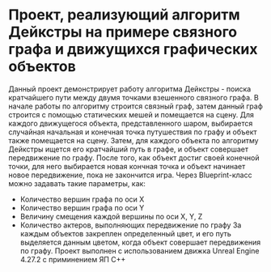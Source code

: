 # Проект, реализующий алгоритм Дейкстры на примере связного графа и движущихся графических объектов
Данный проект демонстрирует работу алгоритма Дейкстры - поиска кратчайшего пути между двумя точками
взешенного связного графа. В начале работы по алгоритму строится связный граф, затем данный граф
строится с помощью статических мешей и помещается на сцену. Для каждого движущегося объекта, представленного
шаром, выбирается случайная начальная и конечная точка путушествия по графу и объект также помещается на сцену.
Затем, для каждого объекта по алгоритму Дейкстры ищется его кратчайший путь в графе, и объект совершает
передвижение по графу. После того, как объект достиг своей конечной точки, для него выбирается новая кончная точка
и объект начинает новое передвижение, пока не закончится игра.
Через Blueprint-класс можно задавать такие параметры, как:  
- Количество вершин графа по оси X
- Количество вершин графа по оси Y
- Величину смещения каждой вершины по оси X, Y, Z
- Количество актеров, выполняющих передвижение по графу
За каждым объектов закреплен определенный цвет, и его путь выделяется данным цветом, когда
объект совершает передвижения по графу.
Проект выполнен с использованием движка Unreal Engine 4.27.2 с приминением ЯП C++